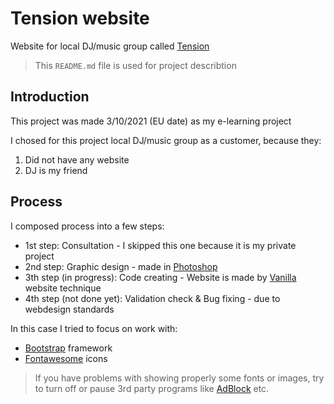 # Tension website

Website for local DJ/music group called [Tension](https://www.facebook.com/tensionevents)

> This `README.md` file is used for project describtion

## Introduction

This project was made 3/10/2021 (EU date) as my e-learning project

I chosed for this project local DJ/music group as a customer, because they:
1. Did not have any website
2. DJ is my friend

## Process

I composed process into a few steps:

- 1st step: Consultation - I skipped this one because it is my private project
- 2nd step: Graphic design - made in [Photoshop](https://www.adobe.com/cz/products/photoshop.html)
- 3th step (in progress): Code creating - Website is made by [Vanilla](https://stackoverflow.com/questions/20836115/what-does-vanilla-mean) website technique
- 4th step (not done yet): Validation check & Bug fixing - due to webdesign standards

In this case I tried to focus on work with:
- [Bootstrap](https://getbootstrap.com/) framework
- [Fontawesome](https://fontawesome.com/) icons

<!-- 
## Result

Full properly working responsive website prepared to place on web server

Page benefits:
- Responsive webpage will be good looking in every device
- Original webpapge shouldnt be endangered by copyright
- Simple light code webpage doesnt slow server
- Good looking code can be easly used or edited by another web developer

Page negatives:
- Page is created only for presentation purpose not for marketing purpose
- Page does not have database so text is hardly possible to change
-->
> If you have problems with showing properly some fonts or images, try to turn off or pause 3rd party programs like [AdBlock](https://getadblock.com/en/) etc.

